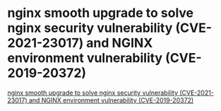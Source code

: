 # nginx smooth upgrade to solve nginx security vulnerability (CVE-2021-23017) and NGINX environment vulnerability (CVE-2019-20372)
[nginx smooth upgrade to solve nginx security vulnerability (CVE-2021-23017) and NGINX environment vulnerability (CVE-2019-20372)](https://aiwithcloud.com/2022/09/15/nginx_smooth_upgrade_to_solve_nginx_security_vulnerability_cve_2021_23017_and_nginx_environment_vulnerability_cve_2019_20372/)